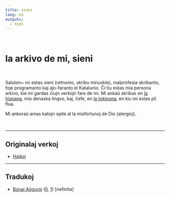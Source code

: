 ```yaml
---
title: sieni
lang: eo
outputs:
  - html
---
```


<br>

# la arkivo de mi, sieni

<br>

Saluton~ mi estas sieni (retnomo, skribu minuskle), malprofesia skribanto, foje programanto kaj aĵo-faranto el Katalunio. Ĉi tiu estas mia persona arkivo, kie mi gardas ĉiujn verkojn fare de mi. Mi ankaŭ skribas en [la hispana](es), mia denaska lingvo, kaj, ĉefe, en [la tokipona](/sp), en kiu mi estas pli flua. 

Mi ankoraŭ amas katojn spite al la misfortunoj de Dio (alergioj).

<br>

---

## Originalaj verkoj

* [Hajkoj](hajkoj)

---

## Tradukoj

* [Bonaj Aŭguroj](bonaj-auhguroj-0) ([0](bonaj-auhguroj-0), [1](bonaj-auhguroj-1)) [nefinita]
